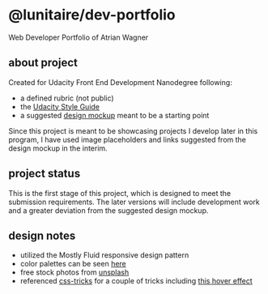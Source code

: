 # @lunitaire/dev-portfolio

Web Developer Portfolio of Atrian Wagner

## about project

Created for Udacity Front End Development Nanodegree following:
- a defined rubric (not public)
- the [Udacity Style Guide](http://udacity.github.io/frontend-nanodegree-styleguide/)
- a suggested [design mockup](https://d17h27t6h515a5.cloudfront.net/topher/2017/November/5a136147_design-mockup-portfolio/design-mockup-portfolio.pdf) meant to be a starting point

Since this project is meant to be showcasing projects I develop later in this program, I have used image placeholders and links suggested from the design mockup in the interim.

## project status

This is the first stage of this project, which is designed to meet the submission requirements. The later versions will include development work and a greater deviation from the suggested design mockup.

## design notes

- utilized the Mostly Fluid responsive design pattern
- color palettes can be seen [here](https://coolors.co/u/lunitaire)
- free stock photos from [unsplash](https://unsplash.com/collections/4798876/hello-world)
- referenced [css-tricks](https://css-tricks.com) for a couple of tricks including [this hover effect](https://css-tricks.com/having-fun-with-link-hover-effects/)
